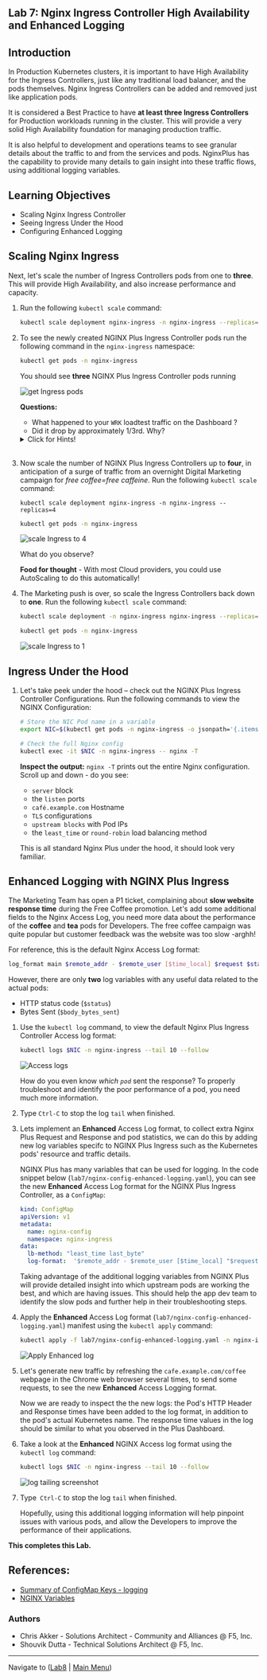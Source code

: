 ## Lab 7: Nginx Ingress Controller High Availability and Enhanced Logging

## Introduction

In Production Kubernetes clusters, it is important to have High Availability for the Ingress Controllers, just like any traditional load balancer, and the pods themselves.  Nginx Ingress Controllers can be added and removed just like application pods.  

It is considered a Best Practice to have **at least three Ingress Controllers** for Production workloads running in the cluster.  This will provide a very solid High Availability foundation for managing production traffic.

It is also helpful to development and operations teams to see granular details about the traffic to and from the services and pods.  NginxPlus has the capability to provide many details to gain insight into these traffic flows, using additional logging variables.

## Learning Objectives

- Scaling Nginx Ingress Controller
- Seeing Ingress Under the Hood
- Configuring Enhanced Logging

## Scaling Nginx Ingress

Next, let's scale the number of Ingress Controllers pods from one to **three**. This will provide High Availability, and also increase performance and capacity.

1. Run the following `kubectl scale` command:

    ```bash
    kubectl scale deployment nginx-ingress -n nginx-ingress --replicas=3
    ```

1. To see the newly created NGINX Plus Ingress Controller pods run the following command in the `nginx-ingress` namespace:

    ```bash
    kubectl get pods -n nginx-ingress
    ```

    You should see **three** NGINX Plus Ingress Controller pods running

    ![get Ingress pods](media/lab7_get_ingress_pods.png)

    **Questions:** 
     - What happened to your `WRK` loadtest traffic on the Dashboard ?
     - Did it drop by approximately 1/3rd.  Why?

    <details><summary>Click for Hints!</summary>
      <br/>
      <p>
        <strong>Answer</strong>: there are now <strong>three Ingress Controllers</strong>, each taking 1/3rd of the traffic from the LoadBalancer Service, out in front of all 3 Ingress Controllers.  The incoming traffic to the first Ingress Controller is now equally shared with 2 new Ingress Controllers. <br/> 

        Refer to the topology diagram of this lab's Multi-Ingress deployment:
      </p>
      
      ![Multiple Ingress](media/lab7_multi_ingress.png)
    </details><br/>

1. Now scale the number of NGINX Plus Ingress Controllers up to **four**, in anticipation of a surge of traffic from an overnight Digital Marketing campaign for *free coffee=free caffeine*. Run the following `kubectl scale` command:

   ```
   kubectl scale deployment nginx-ingress -n nginx-ingress --replicas=4
   ```
   ```bash
   kubectl get pods -n nginx-ingress
   ```

   ![scale Ingress to 4](media/lab7_ingress_scale4.png)

    What do you observe?

   **Food for thought** - With most Cloud providers, you could use AutoScaling to do this automatically!

1. The Marketing push is over, so scale the Ingress Controllers back down to **one**. Run the following `kubectl scale` command:

    ```bash
    kubectl scale deployment -n nginx-ingress nginx-ingress --replicas=1
    ```
    ```bash
    kubectl get pods -n nginx-ingress
    ```
    ![scale Ingress to 1](media/lab7_ingress_scale1.png)

## Ingress Under the Hood

1. Let's take peek under the hood – check out the NGINX Plus Ingress Controller Configurations. Run the following commands to view the NGINX Configuration:

    ```bash
    # Store the NIC Pod name in a variable
    export NIC=$(kubectl get pods -n nginx-ingress -o jsonpath='{.items[0].metadata.name}')

    # Check the full Nginx config
    kubectl exec -it $NIC -n nginx-ingress -- nginx -T
    ```

    **Inspect the output:** `nginx -T` prints out the entire Nginx configuration. Scroll up and down - do you see:

    - `server` block
    - the `listen` ports 
    - `café.example.com` Hostname
    - `TLS` configurations 
    - `upstream blocks` with Pod IPs 
    - the `least_time` or `round-robin` load balancing method  

    This is all standard Nginx Plus under the hood, it should look very familiar.

## Enhanced Logging with NGINX Plus Ingress

The Marketing Team has open a P1 ticket, complaining about **slow website response time** during the Free Coffee promotion.  Let's add some additional fields to the Nginx Access Log, you need more data about the performance of the **coffee** and **tea** pods for Developers.  The free coffee campaign was quite popular but customer feedback was the website was too slow -arghh!

For reference, this is the default Nginx Access Log format:
  
```bash
log_format main $remote_addr - $remote_user [$time_local] $request $status $body_bytes_sent $http_refererm $http_user_agent $http_x_forwarded_for;
```

However, there are only **two** log variables with any useful data related to the actual pods:

  - HTTP status code (`$status`)
  - Bytes Sent (`$body_bytes_sent`) 

1. Use the `kubectl log` command, to view the default Nginx Plus Ingress Controller Access log format:

    ```bash
    kubectl logs $NIC -n nginx-ingress --tail 10 --follow
    ```

    ![Access logs](media/access-logs.png)

    How do you even know *which `pod`* sent the response? To properly troubleshoot and identify the poor performance of a pod, you need much more information. 

1. Type `Ctrl-C` to stop the log `tail` when finished.

1. Lets implement an **Enhanced** Access Log format, to collect extra Nginx Plus Request and Response and pod statistics, we can do this by adding new log variables specifc to NGINX Plus Ingress such as the Kubernetes pods' resource and traffic details. 

    NGINX Plus has many variables that can be used for logging. In the code snippet below
    (`lab7/nginx-config-enhanced-logging.yaml`), you can see the new **Enhanced** Access Log format for the NGINX Plus Ingress Controller, as a `ConfigMap`:

      ```yaml
      kind: ConfigMap
      apiVersion: v1
      metadata:
        name: nginx-config
        namespace: nginx-ingress
      data:
        lb-method: "least_time last_byte"
        log-format:  '$remote_addr - $remote_user [$time_local] "$request" $status $body_bytes_sent "$http_referer" "$http_user_agent" "$http_x_forwarded_for" rn="$resource_name" "$resource_type" "$resource_namespace" svc="$service" "$request_id" rt=“$request_time” ua=“$upstream_addr” uct="$upstream_connect_time" uht="$upstream_header_time" urt="$upstream_response_time" uqt=“$upstream_queue_time“ cs=“$upstream_cache_status“'
      ```

      Taking advantage of the additional logging variables from NGINX Plus will provide detailed insight into which upstream pods are working the best, and which are having issues.  This should help the app dev team to identify the slow pods and further help in their troubleshooting steps.

1. Apply the **Enhanced** Access Log format (`lab7/nginx-config-enhanced-logging.yaml`) manifest using the `kubectl apply` command:

    ```bash
    kubectl apply -f lab7/nginx-config-enhanced-logging.yaml -n nginx-ingress
    ```
    ![Apply Enhanced log](media/lab7_apply_enh_log.png)

1. Let's generate new traffic by refreshing the `cafe.example.com/coffee` webpage in the Chrome web browser several times, to send some requests, to see the new **Enhanced** Access Logging format.

    Now we are ready to inspect the the new logs: the Pod's HTTP Header and Response times have been added to the log format, in addition to the pod's actual Kubernetes name. The response time values in the log should be similar to what you observed in the Plus Dashboard.

1. Take a look at the **Enhanced** NGINX Access log format using the `kubectl log` command:

    ```bash
    kubectl logs $NIC -n nginx-ingress --tail 10 --follow
    ```

    ![log tailing screenshot](media/access-log-enhanced.png)

1. Type` Ctrl-C` to stop the log  `tail` when finished.

   Hopefully, using this additional logging information will help pinpoint issues with various pods, and allow the Developers to improve the performance of their applications.


**This completes this Lab.** 

## References: 

- [Summary of ConfigMap Keys - logging](http://docs.nginx.com/nginx-ingress-controller/configuration/global-configuration/configmap-resource/#logging)
- [NGINX Variables](http://nginx.org/en/docs/varindex.html)

### Authors
- Chris Akker - Solutions Architect - Community and Alliances @ F5, Inc.
- Shouvik Dutta - Technical Solutions Architect @ F5, Inc.

-------------

Navigate to ([Lab8](../lab8/readme.md) | [Main Menu](../LabGuide.md))

